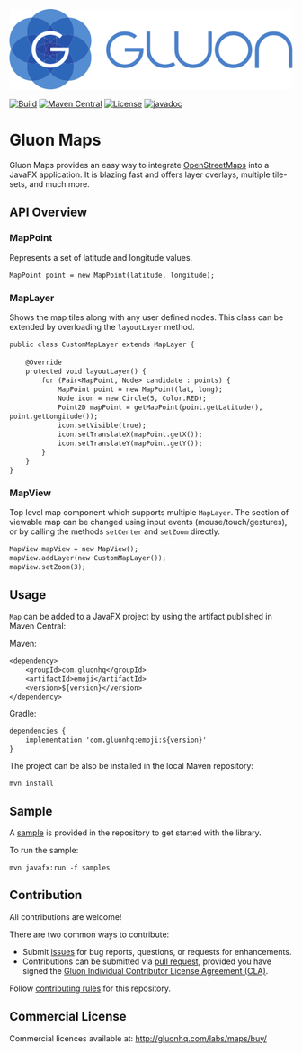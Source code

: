 [![Gluon](.github/assets/gluon_logo.svg)](https://gluonhq.com)

[![Build](https://github.com/gluonhq/maps/actions/workflows/build.yml/badge.svg)](https://github.com/gluonhq/maps/actions/workflows/build.yml)
[![Maven Central](https://img.shields.io/maven-central/v/com.gluonhq/maps)](https://search.maven.org/#search|ga|1|com.gluonhq.maps)
[![License](https://img.shields.io/github/license/gluonhq/maps)](https://opensource.org/licenses/GPL-3.0)
[![javadoc](https://javadoc.io/badge2/com.gluonhq/maps/javadoc.svg)](https://javadoc.io/doc/com.gluonhq/maps)

# Gluon Maps

Gluon Maps provides an easy way to integrate [OpenStreetMaps](https://www.openstreetmap.org) into a JavaFX application.
It is blazing fast and offers layer overlays, multiple tile-sets, and much more.

## API Overview

### MapPoint
Represents a set of latitude and longitude values.

```
MapPoint point = new MapPoint(latitude, longitude);
```

### MapLayer
Shows the map tiles along with any user defined nodes.
This class can be extended by overloading the `layoutLayer` method.

```
public class CustomMapLayer extends MapLayer {

    @Override
    protected void layoutLayer() {
        for (Pair<MapPoint, Node> candidate : points) {
            MapPoint point = new MapPoint(lat, long);
            Node icon = new Circle(5, Color.RED);
            Point2D mapPoint = getMapPoint(point.getLatitude(), point.getLongitude());
            icon.setVisible(true);
            icon.setTranslateX(mapPoint.getX());
            icon.setTranslateY(mapPoint.getY());
        }
    }
}
```

### MapView
Top level map component which supports multiple `MapLayer`.
The section of viewable map can be changed using input events (mouse/touch/gestures),
or by calling the methods `setCenter` and `setZoom` directly.

```
MapView mapView = new MapView();
mapView.addLayer(new CustomMapLayer());
mapView.setZoom(3);
```

## Usage

`Map` can be added to a JavaFX project by using the artifact published in Maven Central:

Maven:
```
<dependency>
    <groupId>com.gluonhq</groupId>
    <artifactId>emoji</artifactId>
    <version>${version}</version>
</dependency>
```

Gradle:
```
dependencies {
    implementation 'com.gluonhq:emoji:${version}'
}
```

The project can be also be installed in the local Maven repository:

```
mvn install
```

## Sample

A [sample](https://github.com/gluonhq/maps/tree/master/samples/) is provided in the repository to get started with the library.

To run the sample:

```
mvn javafx:run -f samples
```

## Contribution

All contributions are welcome!

There are two common ways to contribute:

- Submit [issues](https://github.com/gluonhq/maps/issues) for bug reports, questions, or requests for enhancements.
- Contributions can be submitted via [pull request](https://github.com/gluonhq/maps/pulls), provided you have signed the [Gluon Individual Contributor License Agreement (CLA)](https://cla.gluonhq.com).

Follow [contributing rules](https://github.com/gluonhq/maps/blob/master/CONTRIBUTING.md) for this repository.

## Commercial License

Commercial licences available at: http://gluonhq.com/labs/maps/buy/
